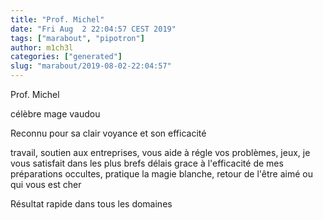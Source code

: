 ```yaml
---
title: "Prof. Michel"
date: "Fri Aug  2 22:04:57 CEST 2019"
tags: ["marabout", "pipotron"]
author: m1ch3l
categories: ["generated"]
slug: "marabout/2019-08-02-22:04:57"
---
```


Prof. Michel

célèbre mage vaudou

Reconnu pour sa clair voyance et son efficacité

travail, soutien aux entreprises, vous aide à régle vos problèmes, jeux, je vous satisfait dans les plus brefs délais grace à l'efficacité de mes préparations occultes, pratique la magie blanche, retour de l'être aimé ou qui vous est cher

Résultat rapide dans tous les domaines
